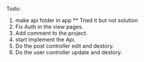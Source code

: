 Todo:
  1. make api folder in app ** Tried it but not solution
  2. Fix Auth in the view pages.
  4. Add comment to the project.
  5. start implement the Api.
  6. Do the post controller edit and destory.
  7. Do the user controller update and destory.